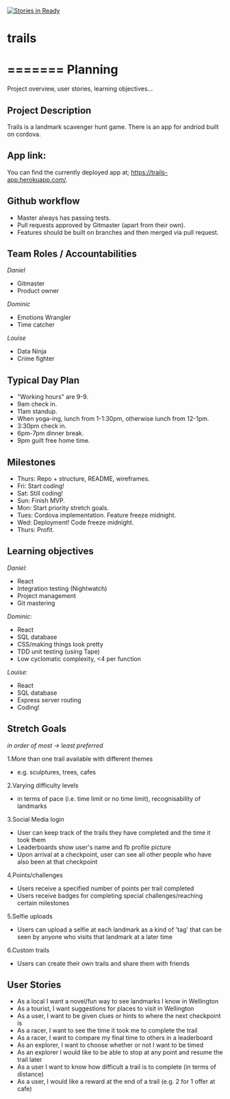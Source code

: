 [![Stories in Ready](https://badge.waffle.io/danieldelacruz01/trails.png?label=ready&title=Ready)](https://waffle.io/danieldelacruz01/trails)
# trails

=======
Planning
========
Project overview, user stories, learning objectives...

Project Description
-------------------
Trails is a landmark scavenger hunt game. There is an app for andriod built on cordova.

App link: 
---------
You can find the currently deployed app at; https://trails-app.herokuapp.com/.

Github workflow
---------------
* Master always has passing tests.
* Pull requests approved by Gitmaster (apart from their own).
* Features should be built on branches and then merged via pull request.

Team Roles / Accountabilities
-----------------------------
*Daniel*

* Gitmaster
* Product owner

*Dominic*

* Emotions Wrangler
* Time catcher

*Louise*

* Data Ninja
* Crime fighter

Typical Day Plan
-------------------
* "Working hours" are 9-9.
* 9am check in.
* 11am standup.
* When yoga-ing, lunch from 1-1:30pm, otherwise lunch from 12-1pm.
* 3:30pm check in.
* 6pm-7pm dinner break.
* 9pm guilt free home time.

Milestones
----------
* Thurs: Repo + structure, README, wireframes.
* Fri:   Start coding!
* Sat:   Still coding!
* Sun:   Finish MVP.
* Mon:   Start priority stretch goals.
* Tues:  Cordova implementation. Feature freeze midnight.
* Wed:   Deployment! Code freeze midnight.
* Thurs: Profit.

## Learning objectives

*Daniel:*
* React
* Integration testing (Nightwatch)
* Project management
* Git mastering

*Dominic:*
* React
* SQL database
* CSS/making things look pretty
* TDD unit testing (using Tape)
* Low cyclomatic complexity, <4 per function

*Louise:*
* React
* SQL database
* Express server routing
* Coding!

## Stretch Goals

*in order of most -> least preferred*


1.More than one trail available with different themes

* e.g. sculptures, trees, cafes


2.Varying difficulty levels

* in terms of pace (i.e. time limit or no time limit), recognisability of landmarks


3.Social Media login

* User can keep track of the trails they have completed and the time it took them
* Leaderboards show user's name and fb profile picture
* Upon arrival at a checkpoint, user can see all other people who have also been at that checkpoint


4.Points/challenges

* Users receive a specified number of points per trail completed
* Users receive badges for completing special challenges/reaching certain milestones


5.Selfie uploads

* Users can upload a selfie at each landmark as a kind of 'tag' that can be seen by anyone who visits that landmark at a later time


6.Custom trails

* Users can create their own trails and share them with friends


## User Stories
* As a local I want a novel/fun way to see landmarks I know in Wellington
* As a tourist, I want suggestions for places to visit in Wellington
* As a user, I want to be given clues or hints to where the next checkpoint is
* As a racer, I want to see the time it took me to complete the trail
* As a racer, I want to compare my final time to others in a leaderboard
* As an explorer, I want to choose whether or not I want to be timed
* As an explorer I would like to be able to stop at any point and resume the trail later
* As a user I want to know how difficult a trail is to complete (in terms of distance)
* As a user, I would like a reward at the end of a trail (e.g. 2 for 1 offer at cafe)
